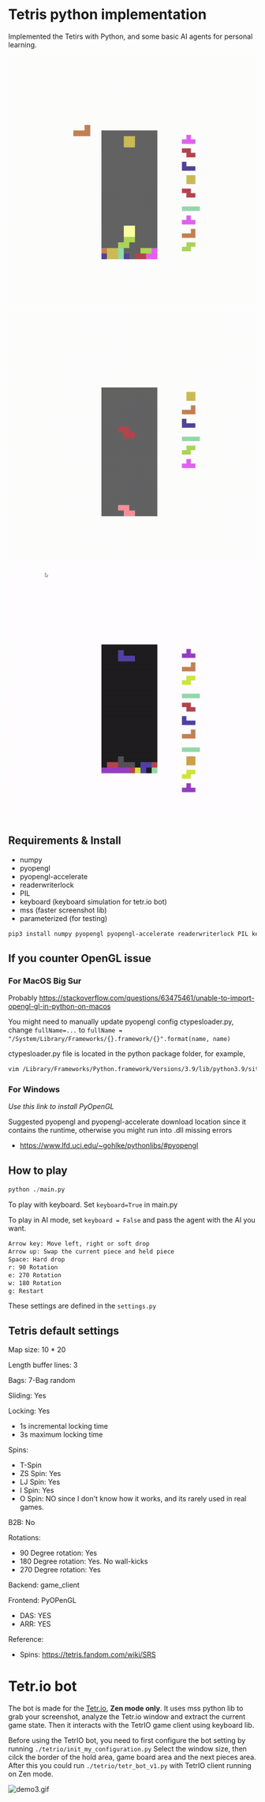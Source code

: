 # Tetris python implementation

Implemented the Tetirs with Python, and some basic AI agents for personal learning.

![demo1.gif](https://github.com/wenlianglaw/Tetris-in-Python/blob/master/gifs/demo1_pc_setup.gif)

![demo2.gif](https://github.com/wenlianglaw/Tetris-in-Python/blob/master/gifs/demo2_normal_play.gif)

![demo3.gif](https://github.com/wenlianglaw/Tetris-in-Python/blob/master/gifs/near_perfect_bot.gif)

## Requirements & Install

- numpy
- pyopengl
- pyopengl-accelerate
- readerwriterlock
- PIL
- keyboard (keyboard simulation for tetr.io bot)
- mss (faster screenshot lib)
- parameterized (for testing)

```bash
pip3 install numpy pyopengl pyopengl-accelerate readerwriterlock PIL keyboard mss parameterized 
```

## If you counter OpenGL issue

### For MacOS Big Sur

Probably https://stackoverflow.com/questions/63475461/unable-to-import-opengl-gl-in-python-on-macos

You might need to manually update pyopengl config ctypesloader.py, change
`fullName=...`
to
`fullName = "/System/Library/Frameworks/{}.framework/{}".format(name, name)`

ctypesloader.py file is located in the python package folder, for example,

```bash
vim /Library/Frameworks/Python.framework/Versions/3.9/lib/python3.9/site-packages/OpenGL/platform/ctypesloader.py
```

### For Windows
*Use this link to install PyOpenGL*

Suggested pyopengl and pyopengl-accelerate download location since it contains the runtime, otherwise you might run into .dll missing errors
- https://www.lfd.uci.edu/~gohlke/pythonlibs/#pyopengl

## How to play
```py
python ./main.py
```

To play with keyboard.  Set `keyboard=True` in main.py

To play in AI mode, set `keyboard = False` and pass the agent with
the AI you want.

```
Arrow key: Move left, right or soft drop
Arrow up: Swap the current piece and held piece
Space: Hard drop
r: 90 Rotation
e: 270 Rotation
w: 180 Rotation
g: Restart
```

These settings are defined in the `settings.py`

## Tetris default settings

Map size: 10 * 20

Length buffer lines: 3

Bags: 7-Bag random

Sliding: Yes

Locking: Yes
- 1s incremental locking time
- 3s maximum locking time

Spins:
-  T-Spin
-  ZS Spin: Yes
-  LJ Spin: Yes
-  I Spin: Yes
- O Spin: NO since I don't know how it works, and its rarely used in real games.

B2B: No

Rotations:
- 90 Degree rotation: Yes
- 180 Degree rotation: Yes. No wall-kicks
- 270 Degree rotation: Yes

Backend: game_client

Frontend: PyOPenGL

- DAS: YES
- ARR: YES

Reference:

- Spins: https://tetris.fandom.com/wiki/SRS

# Tetr.io bot

The bot is made for the [Tetr.io](https://tetr.io/), **Zen mode only**. It uses mss python lib to grab your screenshot,
analyze the Tetr.io window and extract the current game state. Then it interacts with the TetrIO game client using
keyboard lib.

Before using the TetrIO bot, you need to first configure the bot setting by running `./tetrio/init_my_configuration.py`
Select the window size, then cilck the border of the hold area, game board area and the next pieces area. After this you
could run `./tetrio/tetr_bot_v1.py` with TetrIO client running on Zen mode.

![demo3.gif](https://github.com/wenlianglaw/Tetris-in-Python/blob/master/gifs/tetrio_zen_mode.gif)

